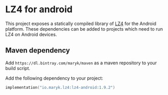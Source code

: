 # LZ4 for android

This project exposes a statically compiled library of [LZ4](https://lz4.github.io/lz4/) for the Android platform. These dependencies
can be added to projects which need to run LZ4 on Android devices.

## Maven dependency

Add `https://dl.bintray.com/maryk/maven` as a maven repository to your build script. 

Add the following dependency to your project:
```kts
implementation("io.maryk.lz4:lz4-android:1.9.2")
```
